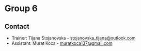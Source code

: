 # Group 6

## Contact
- Trainer: Tijana Stojanovska -  stojanovska_tijana@outlook.com
- Assistant: Murat Koca - muratkoca137@gmail.com
